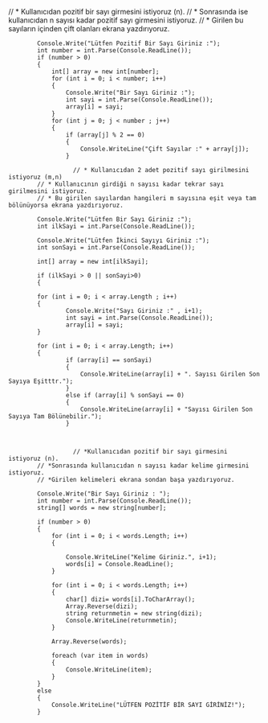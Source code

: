    // * Kullanıcıdan pozitif bir sayı girmesini istiyoruz (n).
            // * Sonrasında ise kullanıcıdan n sayısı kadar pozitif sayı girmesini istiyoruz.
            // * Girilen bu sayıların içinden çift olanları ekrana yazdırıyoruz.

            Console.Write("Lütfen Pozitif Bir Sayı Giriniz :");
            int number = int.Parse(Console.ReadLine());
            if (number > 0)
            {
                int[] array = new int[number];
                for (int i = 0; i < number; i++)
                {
                    Console.Write("Bir Sayı Giriniz :");
                    int sayi = int.Parse(Console.ReadLine());   
                    array[i] = sayi;
                }
                for (int j = 0; j < number ; j++)
                {
                    if (array[j] % 2 == 0)
                    {
                        Console.WriteLine("Çift Sayılar :" + array[j]);
                    }
                    
                      // * Kullanıcıdan 2 adet pozitif sayı girilmesini istiyoruz (m,n)
            // * Kullanıcının girdiği n sayısı kadar tekrar sayı girilmesini istiyoruz.
            // * Bu girilen sayılardan hangileri m sayısına eşit veya tam bölünüyorsa ekrana yazdırıyoruz.

            Console.Write("Lütfen Bir Sayı Giriniz :");
            int ilkSayi = int.Parse(Console.ReadLine());

            Console.Write("Lütfen İkinci Sayıyı Giriniz :");
            int sonSayi = int.Parse(Console.ReadLine());

            int[] array = new int[ilkSayi];

            if (ilkSayi > 0 || sonSayi>0)
            {

            for (int i = 0; i < array.Length ; i++)
            {
                    Console.Write("Sayı Giriniz :" , i+1);
                    int sayi = int.Parse(Console.ReadLine());
                    array[i] = sayi;
            }

            for (int i = 0; i < array.Length; i++)
            {
                    if (array[i] == sonSayi)
                    {
                        Console.WriteLine(array[i] + ". Sayısı Girilen Son Sayıya Eşitttr.");
                    }
                    else if (array[i] % sonSayi == 0)
                    {
                        Console.WriteLine(array[i] + "Sayısı Girilen Son Sayıya Tam Bölünebilir.");
                    }
                    
                    
                    
                      // *Kullanıcıdan pozitif bir sayı girmesini istiyoruz (n).
            // *Sonrasında kullanıcıdan n sayısı kadar kelime girmesini istiyoruz.
            // *Girilen kelimeleri ekrana sondan başa yazdırıyoruz.

            Console.Write("Bir Sayı Giriniz : ");
            int number = int.Parse(Console.ReadLine());
            string[] words = new string[number];

            if (number > 0)
            {
                for (int i = 0; i < words.Length; i++)
                {
                    
                    Console.WriteLine("Kelime Giriniz.", i+1);
                    words[i] = Console.ReadLine();
                }

                for (int i = 0; i < words.Length; i++)
                {
                    char[] dizi= words[i].ToCharArray();
                    Array.Reverse(dizi);
                    string returnmetin = new string(dizi);
                    Console.WriteLine(returnmetin);
                }

                Array.Reverse(words);

                foreach (var item in words)
                {
                    Console.WriteLine(item);
                }
            }
            else
            {
                Console.WriteLine("LÜTFEN POZİTİF BİR SAYI GİRİNİZ!");
            }
